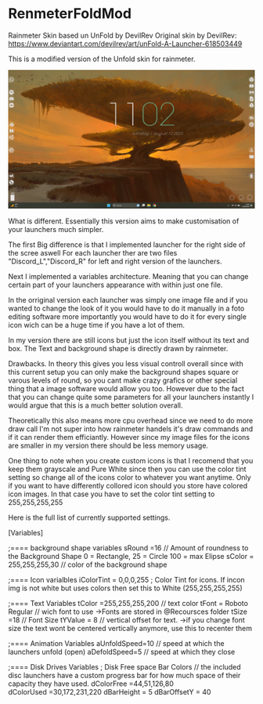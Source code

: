 # RenmeterFoldMod
Rainmeter Skin based un UnFold by  DevilRev
Original skin by DevilRev: https://www.deviantart.com/devilrev/art/unFold-A-Launcher-618503449


This is a modified version of the Unfold skin for rainmeter. 

![Alt text](Screenshots/ScreenMain.png?raw=true "screenshot")


What is different.
Essentially this version aims to make customisation of your launchers much simpler.

The first Big difference is that I implemented launcher for the right side of the scree aswell
For each launcher ther are two files "Discord_L","Discord_R" for left and right version of the launchers.

Next I implemented a variables architecture. Meaning that you can change certain part of your launchers appearance with within just one file.

In the orriginal version each launcher was simply one image file and if you wanted to change the look of it you would have to do it manually in a foto editing software more importantly you would have to do it for every single icon wich can be a huge time if you have a lot of them.

In my version there are still icons but just the icon itself without its text and box.
The Text and background shape is directly drawn by rainmeter.

Drawbacks.
In theory this gives you less visual controll overall since with this current setup you can only make the background shapes square or varous levels of round, so you cant make crazy grafics or other special thing that a image software would allow you too. However due to the fact that you can change quite some parameters for all your launchers instantly I would argue that this is a much better solution overall.

Theoretically this also means more cpu overhead since we need to do more draw call I'm not super into how rainmeter handels it's draw commands and if it can render them efficiantly. However since my image files for the icons are smaller in my version there should be less memory usage.


One thing to note when you create custom icons is that I recomend that you keep them grayscale and Pure White since then you can use the color tint setting so change all of the icons color to whatever you want anytime.
Only if you want to have differently collored icon should you store have colored icon images.
In that case you have to set the color tint setting to 255,255,255,255

Here is the full list of currently supported settings.


[Variables]

;==== background shape variables
sRound =16  //  Amount of roundness to the Background Shape 0 = Rectangle, 25 = Circle  100 = max Elipse
sColor = 255,255,255,30 // color of the background shape

;==== Icon varialbles
iColorTint = 0,0,0,255  ; Color Tint for icons.  If incon img is not white but uses colors then set this to White (255,255,255,255)


;==== Text Variables
tColor =255,255,255,200 // text color
tFont = Roboto Regular // wich font to use ->Fonts are stored in @Recoursces folder
tSize =18 // Font Size
tYValue = 8 // vertical offset for text. ->if you change font size the text wont be centered vertically anymore, use this to recenter them

;==== Animation Variables
aUnfoldSpeed=10  // speed at which the launchers unfold (open)
aDefoldSpeed=5	// speed at which they close

;==== Disk Drives Variables
; Disk Free space Bar Colors
// the included disc launchers have a custom progress bar for how much space of their capacity they have used. 
dColorFree =44,51,126,80  
dColorUsed =30,172,231,220
dBarHeight = 5
dBarOffsetY = 40








